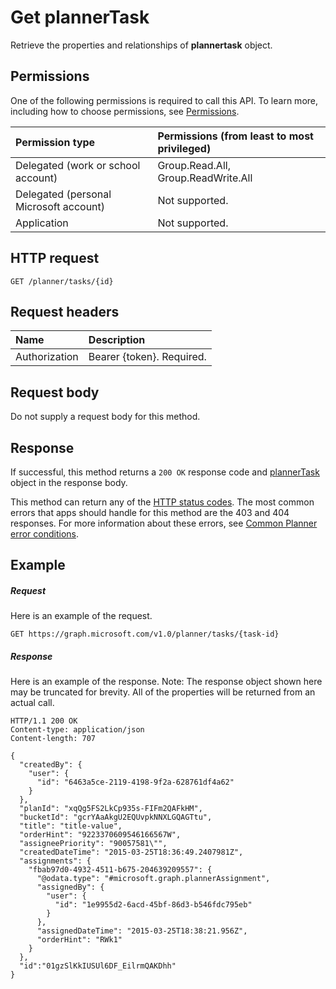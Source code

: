 # Get plannerTask

Retrieve the properties and relationships of **plannertask** object.
## Permissions
One of the following permissions is required to call this API. To learn more, including how to choose permissions, see [Permissions](../concepts/permissions_reference.md).

|Permission type      | Permissions (from least to most privileged)              |
|:--------------------|:---------------------------------------------------------|
|Delegated (work or school account) | Group.Read.All, Group.ReadWrite.All    |
|Delegated (personal Microsoft account) | Not supported.    |
|Application | Not supported. |

## HTTP request
<!-- { "blockType": "ignored" } -->
```http
GET /planner/tasks/{id}
```

## Request headers
| Name      |Description|
|:----------|:----------|
| Authorization  | Bearer {token}. Required. |

## Request body
Do not supply a request body for this method.

## Response

If successful, this method returns a `200 OK` response code and [plannerTask](../resources/plannertask.md) object in the response body.

This method can return any of the [HTTP status codes](../concepts/errors.md). The most common errors that apps should handle for this method are the 403 and 404 responses. For more information about these errors, see [Common Planner error conditions](../resources/planner_overview.md#common-planner-error-conditions).

## Example
##### Request
Here is an example of the request.
<!-- {
  "blockType": "request",
  "name": "get_plannertask"
}-->
```http
GET https://graph.microsoft.com/v1.0/planner/tasks/{task-id}
```
##### Response
Here is an example of the response. Note: The response object shown here may be truncated for brevity. All of the properties will be returned from an actual call.
<!-- {
  "blockType": "response",
  "truncated": true,
  "@odata.type": "microsoft.graph.plannerTask"
} -->
```http
HTTP/1.1 200 OK
Content-type: application/json
Content-length: 707

{
  "createdBy": {
    "user": {
      "id": "6463a5ce-2119-4198-9f2a-628761df4a62"
    }
  },
  "planId": "xqQg5FS2LkCp935s-FIFm2QAFkHM",
  "bucketId": "gcrYAaAkgU2EQUvpkNNXLGQAGTtu",
  "title": "title-value",
  "orderHint": "9223370609546166567W",
  "assigneePriority": "90057581\"",
  "createdDateTime": "2015-03-25T18:36:49.2407981Z",
  "assignments": {
    "fbab97d0-4932-4511-b675-204639209557": {
      "@odata.type": "#microsoft.graph.plannerAssignment",
      "assignedBy": {
        "user": {
          "id": "1e9955d2-6acd-45bf-86d3-b546fdc795eb"
        }
      },
      "assignedDateTime": "2015-03-25T18:38:21.956Z",
      "orderHint": "RWk1"
    }
  },
  "id":"01gzSlKkIUSUl6DF_EilrmQAKDhh"
}
```

<!-- uuid: 8fcb5dbc-d5aa-4681-8e31-b001d5168d79
2015-10-25 14:57:30 UTC -->
<!-- {
  "type": "#page.annotation",
  "description": "Get plannerTask",
  "keywords": "",
  "section": "documentation",
  "tocPath": ""
}-->